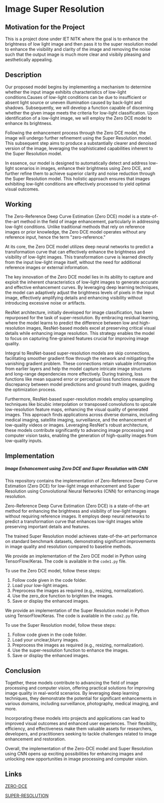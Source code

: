 

# Image Super Resolution
## Motivation for the Project
This is a project done under IET NITK where the goal is to enhance the brightness of low light image and then pass it to the super resolution model to enhance the visibility and clarity of the image and removing the noise such that the output image is much more clear and visibily pleasing and aesthetically appealing.
## Description

Our proposed model begins by implementing a mechanism to determine whether the input image exhibits characteristics of low-light conditions.Causes of low-light conditions can be due to insufficient or
absent light source or uneven illumination caused by back-light and shadows. Subsequently, we will develop a function capable of discerning whether the given image meets the criteria for low-light classification. Upon identification of a low-light image, we will employ the Zero DCE model to enhance its brightness.

Following the enhancement process through the Zero DCE model, the image will undergo further refinement using the Super Resolution model. This subsequent step aims to produce a substantially clearer and denoised version of the image, leveraging the sophisticated capabilities inherent to the Super Resolution model.

In essence, our model is designed to automatically detect and address low-light scenarios in images, enhance their brightness using Zero DCE, and further refine them to achieve superior clarity and noise reduction through the Super Resolution model. This holistic approach ensures that images exhibiting low-light conditions are effectively processed to yield optimal visual outcomes.
## Working

The Zero-Reference Deep Curve Estimation (Zero DCE) model is a state-of-the-art method in the field of image enhancement, particularly in addressing low-light conditions. Unlike traditional methods that rely on reference images or prior knowledge, the Zero DCE model operates without any reference input, hence the term "zero-reference."

At its core, the Zero DCE model utilizes deep neural networks to predict a transformation curve that can effectively enhance the brightness and visibility of low-light images. This transformation curve is learned directly from the input low-light image itself, without the need for additional reference images or external information.

The key innovation of the Zero DCE model lies in its ability to capture and exploit the inherent characteristics of low-light images to generate accurate and effective enhancement curves. By leveraging deep learning techniques, the model can adaptively adjust the brightness levels of pixels in the input image, effectively amplifying details and enhancing visibility without introducing excessive noise or artifacts.

ResNet architecture, initially developed for image classification, has been repurposed for the task of super-resolution. By embracing residual learning, where the model learns to predict the difference between low and high-resolution images, ResNet-based models excel at preserving critical visual details while enhancing image resolution. This strategy enables the model to focus on capturing fine-grained features crucial for improving image quality.

Integral to ResNet-based super-resolution models are skip connections, facilitating smoother gradient flow through the network and mitigating the vanishing gradient problem. These connections retain valuable information from earlier layers and help the model capture intricate image structures and long-range dependencies more effectively. During training, loss functions like mean squared error or perceptual loss functions measure the discrepancy between model predictions and ground truth images, guiding the optimization process.

Furthermore, ResNet-based super-resolution models employ upsampling techniques like bicubic interpolation or transposed convolutions to upscale low-resolution feature maps, enhancing the visual quality of generated images. This approach finds applications across diverse domains, including medical imaging, satellite imaging, surveillance, and the enhancement of low-quality videos or images. Leveraging ResNet's robust architecture, these models contribute significantly to advancing image processing and computer vision tasks, enabling the generation of high-quality images from low-quality inputs.

## Implementation
##### Image Enhancement using Zero DCE and Super Resolution with CNN

This repository contains the implementation of Zero-Reference Deep Curve Estimation (Zero DCE) for low-light image enhancement and Super Resolution using Convolutional Neural Networks (CNN) for enhancing image resolution.

Zero-Reference Deep Curve Estimation (Zero DCE) is a state-of-the-art method for enhancing the brightness and visibility of low-light images without requiring reference images. It employs deep neural networks to predict a transformation curve that enhances low-light images while preserving important details and features.

The trained Super Resolution model achieves state-of-the-art performance on standard benchmark datasets, demonstrating significant improvements in image quality and resolution compared to baseline methods.

We provide an implementation of the Zero DCE model in Python using TensorFlow/Keras. The code is available in the `code1.py` file. 

To use the Zero DCE model, follow these steps:

1. Follow code given in the code folder.
2. Load your low-light images.
3. Preprocess the images as required (e.g., resizing, normalization).
4. Use the zero_dce function to brighten the images.
5. Save or display the enhanced images.

We provide an implementation of the Super Resolution model in Python using TensorFlow/Keras. The code is available in the `code2.py` file. 

To use the Super Resolution model, follow these steps:

1. Follow code given in the code folder.
2. Load your unclear,blurry images.
3. Preprocess the images as required (e.g., resizing, normalization).
4. Use the super-resolution function to enhance the images.
5. Save or display the enhanced images.







## Conclusion

Together, these models contribute to advancing the field of image processing and computer vision, offering practical solutions for improving image quality in real-world scenarios. By leveraging deep learning techniques, they demonstrate the potential for significant enhancements in various domains, including surveillance, photography, medical imaging, and more.

Incorporating these models into projects and applications can lead to improved visual outcomes and enhanced user experiences. Their flexibility, efficiency, and effectiveness make them valuable assets for researchers, developers, and practitioners seeking to tackle challenges related to image enhancement and restoration.

Overall, the implementation of the Zero-DCE model and Super Resolution using CNN opens up exciting possibilities for enhancing images and unlocking new opportunities in image processing and computer vision.



## Links

[ZERO-DCE](https://li-chongyi.github.io/Proj_Zero-DCE.html)

[SUPER-RESOLUTION](https://pyimagesearch.com/2022/06/06/super-resolution-generative-adversarial-networks-srgan/)









